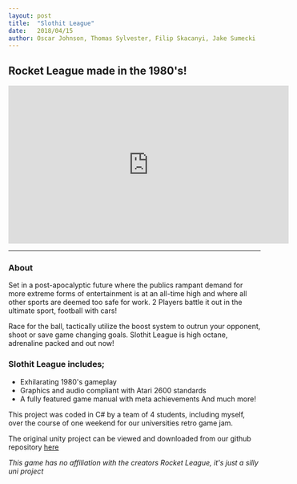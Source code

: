 ```yaml
---
layout: post
title:  "Slothit League"
date:   2018/04/15
author: Oscar Johnson, Thomas Sylvester, Filip Skacanyi, Jake Sumecki
---
```

## Rocket League made in the 1980's!

<iframe width="560" height="315" src="https://www.youtube.com/embed/S_Whd7VdI8o" frameborder="0" allow="accelerometer; autoplay; encrypted-media; gyroscope; picture-in-picture" allowfullscreen></iframe>

---
### About
Set in a post-apocalyptic future where the publics rampant demand for more extreme forms of entertainment is at an all-time high and
where all other sports are deemed too safe for work. 2 Players battle it out in the ultimate sport, football with cars!

Race for the ball, tactically utilize the boost system to outrun your opponent, shoot or save game changing goals.
Slothit League is high octane, adrenaline packed and out now!

### Slothit League includes;
- Exhilarating 1980's gameplay
- Graphics and audio compliant with Atari 2600 standards
- A fully featured game manual with meta achievements
And much more!

This project was coded in C# by a team of 4 students, including myself, over the course of one weekend for our universities retro game jam.

The original unity project can be viewed and downloaded from our github repository [here](https://github.com/JohnnersUK/SlothitLeague)

_This game has no affiliation with the creators Rocket League, it's just a silly uni project_
